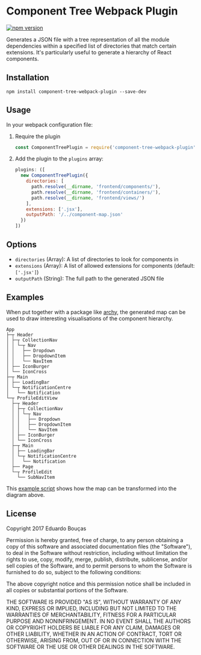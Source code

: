 # Component Tree Webpack Plugin

[![npm version](https://badge.fury.io/js/component-tree-webpack-plugin.svg)](https://badge.fury.io/js/component-tree-webpack-plugin)

Generates a JSON file with a tree representation of all the module dependencies within a specified list of directories that match certain extensions. It's particularly useful to generate a hierarchy of React components.

## Installation

```shell
npm install component-tree-webpack-plugin --save-dev
```

## Usage

In your webpack configuration file:

1. Require the plugin

   ```js
   const ComponentTreePlugin = require('component-tree-webpack-plugin');
   ```
   
1. Add the plugin to the `plugins` array:

   ```js
   plugins: ([
     new ComponentTreePlugin({
       directories: [
         path.resolve(__dirname, 'frontend/components/'),
         path.resolve(__dirname, 'frontend/containers/'),
         path.resolve(__dirname, 'frontend/views/')
       ],
       extensions: ['.jsx'],
       outputPath: '/../component-map.json'
     })
   ])
   ```
   
## Options

- `directories` (Array): A list of directories to look for components in
- `extensions` (Array): A list of allowed extensions for components (default: `['.jsx']`)
- `outputPath` (String): The full path to the generated JSON file

## Examples

When put together with a package like [archy](https://www.npmjs.com/package/archy), the generated map can be used to draw interesting visualisations of the component hierarchy.

```
App
├─┬ Header
│ ├─┬ CollectionNav
│ │ └─┬ Nav
│ │   ├── Dropdown
│ │   ├── DropdownItem
│ │   └── NavItem
│ ├── IconBurger
│ └── IconCross
├─┬ Main
│ ├── LoadingBar
│ └─┬ NotificationCentre
│   └── Notification
└─┬ ProfileEditView
  ├─┬ Header
  │ ├─┬ CollectionNav
  │ │ └─┬ Nav
  │ │   ├── Dropdown
  │ │   ├── DropdownItem
  │ │   └── NavItem
  │ ├── IconBurger
  │ └── IconCross
  ├─┬ Main
  │ ├── LoadingBar
  │ └─┬ NotificationCentre
  │   └── Notification
  ├── Page
  └─┬ ProfileEdit
    └── SubNavItem
```

This [example script](examples/archy.js) shows how the map can be transformed into the diagram above.

## License

Copyright 2017 Eduardo Bouças

Permission is hereby granted, free of charge, to any person obtaining a copy of this software and associated documentation files (the "Software"), to deal in the Software without restriction, including without limitation the rights to use, copy, modify, merge, publish, distribute, sublicense, and/or sell copies of the Software, and to permit persons to whom the Software is furnished to do so, subject to the following conditions:

The above copyright notice and this permission notice shall be included in all copies or substantial portions of the Software.

THE SOFTWARE IS PROVIDED "AS IS", WITHOUT WARRANTY OF ANY KIND, EXPRESS OR IMPLIED, INCLUDING BUT NOT LIMITED TO THE WARRANTIES OF MERCHANTABILITY, FITNESS FOR A PARTICULAR PURPOSE AND NONINFRINGEMENT. IN NO EVENT SHALL THE AUTHORS OR COPYRIGHT HOLDERS BE LIABLE FOR ANY CLAIM, DAMAGES OR OTHER LIABILITY, WHETHER IN AN ACTION OF CONTRACT, TORT OR OTHERWISE, ARISING FROM, OUT OF OR IN CONNECTION WITH THE SOFTWARE OR THE USE OR OTHER DEALINGS IN THE SOFTWARE.
